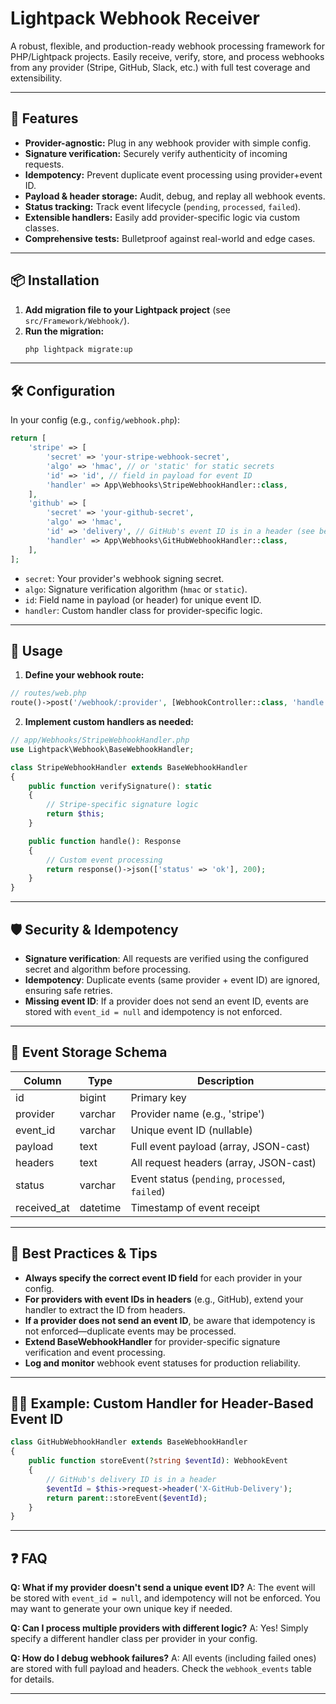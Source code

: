 # Lightpack Webhook Receiver

A robust, flexible, and production-ready webhook processing framework for PHP/Lightpack projects. Easily receive, verify, store, and process webhooks from any provider (Stripe, GitHub, Slack, etc.) with full test coverage and extensibility.

---

## 🚀 Features
- **Provider-agnostic:** Plug in any webhook provider with simple config.
- **Signature verification:** Securely verify authenticity of incoming requests.
- **Idempotency:** Prevent duplicate event processing using provider+event ID.
- **Payload & header storage:** Audit, debug, and replay all webhook events.
- **Status tracking:** Track event lifecycle (`pending`, `processed`, `failed`).
- **Extensible handlers:** Easily add provider-specific logic via custom classes.
- **Comprehensive tests:** Bulletproof against real-world and edge cases.

---

## 📦 Installation

1. **Add migration file to your Lightpack project** (see `src/Framework/Webhook/`).
2. **Run the migration:**
   ```bash
   php lightpack migrate:up
   ```

---

## 🛠️ Configuration

In your config (e.g., `config/webhook.php`):

```php
return [
    'stripe' => [
        'secret' => 'your-stripe-webhook-secret',
        'algo' => 'hmac', // or 'static' for static secrets
        'id' => 'id', // field in payload for event ID
        'handler' => App\Webhooks\StripeWebhookHandler::class,
    ],
    'github' => [
        'secret' => 'your-github-secret',
        'algo' => 'hmac',
        'id' => 'delivery', // GitHub's event ID is in a header (see below)
        'handler' => App\Webhooks\GitHubWebhookHandler::class,
    ],
];
```

- `secret`: Your provider's webhook signing secret.
- `algo`: Signature verification algorithm (`hmac` or `static`).
- `id`: Field name in payload (or header) for unique event ID.
- `handler`: Custom handler class for provider-specific logic.

---

## 🧩 Usage

1. **Define your webhook route:**

```php
// routes/web.php
route()->post('/webhook/:provider', [WebhookController::class, 'handle']);
```

2. **Implement custom handlers as needed:**

```php
// app/Webhooks/StripeWebhookHandler.php
use Lightpack\Webhook\BaseWebhookHandler;

class StripeWebhookHandler extends BaseWebhookHandler
{
    public function verifySignature(): static
    {
        // Stripe-specific signature logic
        return $this;
    }

    public function handle(): Response
    {
        // Custom event processing
        return response()->json(['status' => 'ok'], 200);
    }
}
```

---

## 🛡️ Security & Idempotency

- **Signature verification**: All requests are verified using the configured secret and algorithm before processing.
- **Idempotency**: Duplicate events (same provider + event ID) are ignored, ensuring safe retries.
- **Missing event ID**: If a provider does not send an event ID, events are stored with `event_id = null` and idempotency is not enforced.

---

## 📝 Event Storage Schema

| Column       | Type     | Description                             |
|--------------|----------|-----------------------------------------|
| id           | bigint   | Primary key                             |
| provider     | varchar  | Provider name (e.g., 'stripe')          |
| event_id     | varchar  | Unique event ID (nullable)              |
| payload      | text     | Full event payload (array, JSON-cast)   |
| headers      | text     | All request headers (array, JSON-cast)  |
| status       | varchar  | Event status (`pending`, `processed`, `failed`) |
| received_at  | datetime | Timestamp of event receipt              |

---

## 🧠 Best Practices & Tips

- **Always specify the correct event ID field** for each provider in your config.
- **For providers with event IDs in headers** (e.g., GitHub), extend your handler to extract the ID from headers.
- **If a provider does not send an event ID**, be aware that idempotency is not enforced—duplicate events may be processed.
- **Extend BaseWebhookHandler** for provider-specific signature verification and event processing.
- **Log and monitor** webhook event statuses for production reliability.

---

## 👩‍💻 Example: Custom Handler for Header-Based Event ID

```php
class GitHubWebhookHandler extends BaseWebhookHandler
{
    public function storeEvent(?string $eventId): WebhookEvent
    {
        // GitHub's delivery ID is in a header
        $eventId = $this->request->header('X-GitHub-Delivery');
        return parent::storeEvent($eventId);
    }
}
```

---

## ❓ FAQ

**Q: What if my provider doesn't send a unique event ID?**
A: The event will be stored with `event_id = null`, and idempotency will not be enforced. You may want to generate your own unique key if needed.

**Q: Can I process multiple providers with different logic?**
A: Yes! Simply specify a different handler class per provider in your config.

**Q: How do I debug webhook failures?**
A: All events (including failed ones) are stored with full payload and headers. Check the `webhook_events` table for details.

---